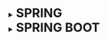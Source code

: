 [//]:# (SPRING)

<details>
    <summary>
        <b><big><big><big>
            SPRING
        </big></big></big></b>
    </summary>

[//]:# (Spring pros and cons)
<br>
<details>
    <summary>
        <b><big><big><big>
            Spring pros and cons
        </big></big></big></b>
     </summary>

**pros**
+ many components
+ ability to work with aspects of AOP
+ easy setup of Model View Controller
+ implementation of Inversion of control

**minuses**
- entry threshold (many practices, approaches, documentation)
  is a framework
- may be slower in some situations

</details>

[//]:# (What is IoC)
<br>
<details>
    <summary>
         <b><big><big><big>
             What is IoC
         </big></big></big></b>
     </summary>

IoC is an architectural solution that uses the Spring Container 
that implements the principles
DI and DL to manage dependencies automatically

DI - @Autowired when spring injects the dependency itself
DL - getBean() when we can manually pick up this dependency for use

</details>

[//]:# (Bean types)
<br>
<details>
     <summary>
         <b><big><big><big>
             Bean types
         </big></big></big></b>
     </summary>

Singleton: The scope of a bean when using this will be one instance per IoC container.
Prototype: Here, the scope of a single component can be any number of object instances.
Request: A bean is scoped to an HTTP request.
Session: Here the scope of the bean is the HTTP session.
Global-session: The scope of the bean here is the global HTTP session.
Custom bean scope: implement Scope and control init and destroy flow

</details>

[//]:# (Bean life cycle)
<br>
<details>
     <summary>
         <b><big><big><big>
             bean life cycle
         </big></big></big></b>
     </summary>

- object constructor
- dependency injection 
- calling Aware interfaces to define beans metadata (
example BeanNameAware, BeanFactoryAware)
- initialization (@PostCostruct/initMethod/afterPropertiesSet())
- post init (BeanPostProssesor.postProcAfterInit())

- @PreDestroy
- destroy
- DisposableBean.destroy()
  ![](https://itsobes.ru/assets/JavaSobes/303.jpg)

</details>

[//]:# (What can be annotated)
<br>
<details>
     <summary>
         <b><big><big><big>
             What can be annotated / What happens if several components fit
         </big></big></big></b>
     </summary>

- field
- method
- constructor

If several components fit, the spring will throw an error. 
The @qulifier annotation will help solve the problem

</details>

[//]:# (How spring can be configured)
<br>
<details>
    <summary>
        <b><big><big><big>
            How can you configure a spring
        </big></big></big></b>
    </summary>

XML based configuration:
+ the oldest method that has many examples and some tricky cases
+ concentrated in 1 or more xml files

- xml, high entry threshold you need to know properties
- you will see errors only when you start the application

Annotation based configuration:
instead of using xml inside xml it is described that the context will be annotation-config
further annotations are placed as in the java config, (@Component, @Service, @Repo
ComponentScan, and so on)

+ Simplicity and ease of use

- decentralized, without additional tools you can not see how the files are connected
  and they can be scattered over many places of the monolith, which is inconvenient

Java based configuration:
Annotated the class as @Configuration, then annotate the object creation methods
using the @Bean annotation

+ centralization
+ possibility of additional custom logic

</details>

[//]:# (AOP)
<br>
<details>
    <summary>
        <b><big><big><big>
            AOP
        </big></big></big></b>
    </summary>

**AOP** provides the ability to dynamically add end-to-end logic before, after, or around the actual logic
with simple plug-in functions.

The main goal of AOP is to make existing code easy to maintain. We can wrap around the problem area and add an additional
logic in the event that changes to an existing one will entail a large cost.

Another logic that wraps the existing one can be duplicated for several methods.
And also it is easy to change or edit it for all methods at once.

There are 2 types of Spring AOP implementation:
- Using XML Configuration Files
- Using the AspectJ annotation style

Basic elements of AOP:
Advice - (an analogue of a method with a condition) determines when the method is called (before, after return, after ejection, after, around (when calling the method))
Aspect - (class analog) is a class for advice methods
Joinpoint - (similar to annotation) a specific point in the application where advice should be called
Pointcut - (condition) - an expression that helps to determine the necessary advice and determine whether it should be called or not

Spring AOP is implemented in a proxy pattern, creates an object by wrapping an existing object by calling
necessary methods before or after their development

</details>

</details>

[//]:# (SPRING BOOT)

<details>
    <summary>
        <b><big><big><big>
            SPRING BOOT
        </big></big></big></b>
    </summary>

[//]:# (What is Spring Boot?)
<br>
<details>
    <summary>
        <b><big><big><big>
            What is Spring Boot?
        </big></big></big></b>
     </summary>

Spring Boot is a Spring module that provides a RAD feature
(Rapid Application Development) for the Spring framework.

By itself, it is a library into which many are immediately integrated
modules that you can use on the go.

+ Quick setup (I can set up my own spring rest app in 15 minutes)
+ Tomcat works inside, no need to deploy var files
+ Simplified POM configuration
+ No additional configuration required (XML)
+ As a result, increases productivity and reduces the amount of work

- He's heavy.
- When implemented, it will be difficult to refuse

</details>

[//]:# (What are Spring Boot starters?)
<br>
<details>
    <summary>
        <b><big><big><big>
            What are Spring Boot starters?
        </big></big></big></b>
     </summary>

Starters are a set of handy dependency descriptors,
which we can include in our application.

Spring Boot provides built-in starters,
that simplify and speed up development.
For example, if we want JPA for database access,
just include spring-boot-starter-data-jpa dependency

</details>

</details>

